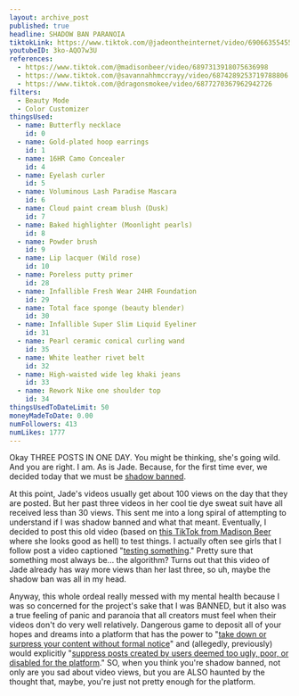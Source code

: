 ```yaml
---
layout: archive_post
published: true
headline: SHADOW BAN PARANOIA
tiktokLink: https://www.tiktok.com/@jadeontheinternet/video/6906635545502305541
youtubeID: 3ko-AQO7w3U
references:
  - https://www.tiktok.com/@madisonbeer/video/6897313918075636998
  - https://www.tiktok.com/@savannahhmccrayy/video/6874289253719788806
  - https://www.tiktok.com/@dragonsmokee/video/6877270367962942726
filters:
  - Beauty Mode
  - Color Customizer
thingsUsed:
  - name: Butterfly necklace
    id: 0
  - name: Gold-plated hoop earrings
    id: 1
  - name: 16HR Camo Concealer
    id: 4
  - name: Eyelash curler
    id: 5
  - name: Voluminous Lash Paradise Mascara
    id: 6
  - name: Cloud paint cream blush (Dusk)
    id: 7
  - name: Baked highlighter (Moonlight pearls)
    id: 8
  - name: Powder brush
    id: 9
  - name: Lip lacquer (Wild rose)
    id: 10
  - name: Poreless putty primer
    id: 28
  - name: Infallible Fresh Wear 24HR Foundation
    id: 29
  - name: Total face sponge (beauty blender)
    id: 30
  - name: Infallible Super Slim Liquid Eyeliner
    id: 31
  - name: Pearl ceramic conical curling wand
    id: 35
  - name: White leather rivet belt
    id: 32
  - name: High-waisted wide leg khaki jeans
    id: 33
  - name: Rework Nike one shoulder top
    id: 34
thingsUsedToDateLimit: 50
moneyMadeToDate: 0.00
numFollowers: 413
numLikes: 1777
---
```


Okay THREE POSTS IN ONE DAY. You might be thinking, she's going wild. And you are right. I am. As is Jade. Because, for the first time ever, we decided today that we must be [shadow banned](https://en.wikipedia.org/wiki/Shadow_banning).

At this point, Jade's videos usually get about 100 views on the day that they are posted. But her past three videos in her cool tie dye sweat suit have all received less than 30 views. This sent me into a long spiral of attempting to understand if I was shadow banned and what that meant. Eventually, I decided to post this old video (based on [this TikTok from Madison Beer](https://www.tiktok.com/@madisonbeer/video/6897313918075636998) where she looks good as hell) to test things. I actually often see girls that I follow post a video captioned "[testing something](https://www.tiktok.com/@savannahhmccrayy/video/6874289253719788806)." Pretty sure that something most always be... the algorithm? Turns out that this video of Jade already has way more views than her last three, so uh, maybe the shadow ban was all in my head.

Anyway, this whole ordeal really messed with my mental health because I was so concerned for the project's sake that I was BANNED, but it also was a true feeling of panic and paranoia that all creators must feel when their videos don't do very well relatively. Dangerous game to deposit all of your hopes and dreams into a platform that has the power to "[take down or surpress your content without formal notice](https://www.refinery29.com/en-us/2020/07/9901461/what-is-shadow-banning-tik-tok)" and (allegedly, previously) would explicitly "[suppress posts created by users deemed too ugly, poor, or disabled for the platform](https://theintercept.com/2020/03/16/tiktok-app-moderators-users-discrimination/)." SO, when you think you're shadow banned, not only are you sad about video views, but you are ALSO haunted by the thought that, maybe, you're just not pretty enough for the platform.

